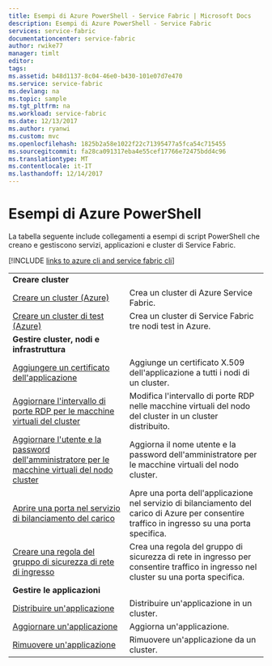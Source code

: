 ```yaml
---
title: Esempi di Azure PowerShell - Service Fabric | Microsoft Docs
description: Esempi di Azure PowerShell - Service Fabric
services: service-fabric
documentationcenter: service-fabric
author: rwike77
manager: timlt
editor: 
tags: 
ms.assetid: b48d1137-8c04-46e0-b430-101e07d7e470
ms.service: service-fabric
ms.devlang: na
ms.topic: sample
ms.tgt_pltfrm: na
ms.workload: service-fabric
ms.date: 12/13/2017
ms.author: ryanwi
ms.custom: mvc
ms.openlocfilehash: 1825b2a58e1022f22c71395477a5fca54c715455
ms.sourcegitcommit: fa28ca091317eba4e55cef17766e72475bdd4c96
ms.translationtype: MT
ms.contentlocale: it-IT
ms.lasthandoff: 12/14/2017
---
```

# <a name="azure-powershell-samples"></a>Esempi di Azure PowerShell

La tabella seguente include collegamenti a esempi di script PowerShell che creano e gestiscono servizi, applicazioni e cluster di Service Fabric.

[!INCLUDE [links to azure cli and service fabric cli](../../includes/service-fabric-powershell.md)]

| | |
|-|-|
| **Creare cluster** ||
| [Creare un cluster (Azure)](./scripts/service-fabric-powershell-create-secure-cluster-cert.md)| Crea un cluster di Azure Service Fabric. |
|[Creare un cluster di test (Azure)](./scripts/service-fabric-powershell-create-test-cluster.md)| Crea un cluster di Service Fabric tre nodi test in Azure.|
| **Gestire cluster, nodi e infrastruttura** ||
| [Aggiungere un certificato dell'applicazione](./scripts/service-fabric-powershell-add-application-certificate.md)| Aggiunge un certificato X.509 dell'applicazione a tutti i nodi di un cluster. |
| [Aggiornare l'intervallo di porte RDP per le macchine virtuali del cluster](./scripts/service-fabric-powershell-change-rdp-port-range.md)|Modifica l'intervallo di porte RDP nelle macchine virtuali del nodo del cluster in un cluster distribuito.|
| [Aggiornare l'utente e la password dell'amministratore per le macchine virtuali del nodo cluster](./scripts/service-fabric-powershell-change-rdp-user-and-pw.md) | Aggiorna il nome utente e la password dell'amministratore per le macchine virtuali del nodo cluster. |
| [Aprire una porta nel servizio di bilanciamento del carico](./scripts/service-fabric-powershell-open-port-in-load-balancer.md) | Apre una porta dell'applicazione nel servizio di bilanciamento del carico di Azure per consentire traffico in ingresso su una porta specifica. |
| [Creare una regola del gruppo di sicurezza di rete di ingresso](./scripts/service-fabric-powershell-add-nsg-rule.md) | Crea una regola del gruppo di sicurezza di rete in ingresso per consentire traffico in ingresso nel cluster su una porta specifica. |
| **Gestire le applicazioni** ||
| [Distribuire un'applicazione](./scripts/service-fabric-powershell-deploy-application.md)| Distribuire un'applicazione in un cluster.|
| [Aggiornare un'applicazione](./scripts/service-fabric-powershell-upgrade-application.md)| Aggiorna un'applicazione.|
| [Rimuovere un'applicazione](./scripts/service-fabric-powershell-remove-application.md)| Rimuovere un'applicazione da un cluster.|
